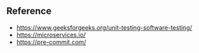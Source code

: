 ## Reference 

- https://www.geeksforgeeks.org/unit-testing-software-testing/
- https://microservices.io/
- https://pre-commit.com/


